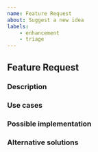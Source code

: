 ```yaml
---
name: Feature Request
about: Suggest a new idea
labels:
    - enhancement
    - triage
---
```


## Feature Request

### Description
<!-- A clear and concise description of your idea. -->



### Use cases
<!-- List some reasons this would be useful. -->



### Possible implementation
<!-- Describe any ideas you have for how this could work. -->



### Alternative solutions
<!-- Describe any alternative solutions or features you've considered. -->
